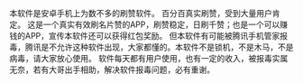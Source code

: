 本软件是安卓手机上为数不多的刷赞软件。
百分百真实刷赞，受到大量用户肯定。
这是一个真实有效刷名片赞的APP，刷赞稳定，日刷千赞；也是一个可以赚钱的APP，宣传本软件还可以获得红包奖励。
但本软件有可能被腾讯手机管家报毒，腾讯是不允许这种软件出现，大家都懂的。本软件不是锁机，不是木马，不是病毒，请大家放心使用。
软件每天都有用户使用，也有一定的收入，被报毒实属无奈，若有大哥出手相助，解决软件报毒问题，必有重谢。

